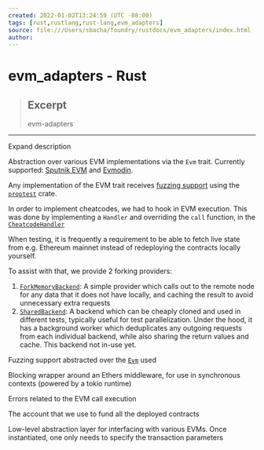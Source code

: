 ```yaml
---
created: 2022-01-02T13:24:59 (UTC -08:00)
tags: [rust,rustlang,rust-lang,evm_adapters]
source: file:///Users/sbacha/foundry/rustdocs/evm_adapters/index.html
author: 
---
```


# evm_adapters - Rust

> ## Excerpt
> evm-adapters

---
Expand description

Abstraction over various EVM implementations via the `Evm` trait. Currently supported: [Sputnik EVM](https://github.com/rust-blockchain/evm/) and [Evmodin](https://github.com/vorot93/evmodin).

Any implementation of the EVM trait receives [fuzzing support](file:///Users/sbacha/foundry/rustdocs/evm_adapters/src/fuzz.rs) using the [`proptest`](https://docs.rs/proptest) crate.

In order to implement cheatcodes, we had to hook in EVM execution. This was done by implementing a `Handler` and overriding the `call` function, in the [`CheatcodeHandler`](file:///Users/sbacha/foundry/rustdocs/evm_adapters/sputnik/cheatcodes/cheatcode_handler/struct.CheatcodeHandler.html)

When testing, it is frequently a requirement to be able to fetch live state from e.g. Ethereum mainnet instead of redeploying the contracts locally yourself.

To assist with that, we provide 2 forking providers:

1.  [`ForkMemoryBackend`](file:///Users/sbacha/foundry/rustdocs/evm_adapters/sputnik/rpc/struct.ForkMemoryBackend.html): A simple provider which calls out to the remote node for any data that it does not have locally, and caching the result to avoid unnecessary extra requests
2.  [`SharedBackend`](file:///Users/sbacha/foundry/rustdocs/evm_adapters/sputnik/cache/struct.SharedBackend.html): A backend which can be cheaply cloned and used in different tests, typically useful for test parallelization. Under the hood, it has a background worker which deduplicates any outgoing requests from each individual backend, while also sharing the return values and cache. This backend not in-use yet.

Fuzzing support abstracted over the [`Evm`](file:///Users/sbacha/foundry/rustdocs/evm_adapters/trait.Evm.html) used

Blocking wrapper around an Ethers middleware, for use in synchronous contexts (powered by a tokio runtime)

Errors related to the EVM call execution

The account that we use to fund all the deployed contracts

Low-level abstraction layer for interfacing with various EVMs. Once instantiated, one only needs to specify the transaction parameters
